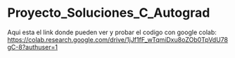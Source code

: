 # Proyecto_Soluciones_C_Autograd

Aqui esta el link donde pueden ver y probar el codigo con google colab: https://colab.research.google.com/drive/1jJf1fF_wTqmiDxu8oZOb0TpVdU78gC-8?authuser=1
